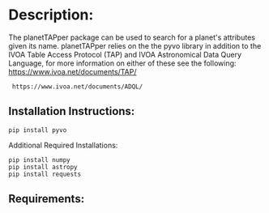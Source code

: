 # Description:
The planetTAPper package can be used to search for a planet's attributes given its name.  planetTAPper relies on the the pyvo library in addition to the IVOA Table Access Protocol (TAP) and IVOA Astronomical Data Query Language, for more information on either of these see the following:
     https://www.ivoa.net/documents/TAP/

     https://www.ivoa.net/documents/ADQL/

## Installation Instructions:

```
pip install pyvo
```
Additional Required Installations:
```
pip install numpy
pip install astropy
pip install requests
```

## Requirements:

